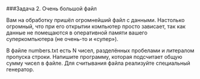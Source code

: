 ###Задача 2. Очень большой файл

Вам на обработку пришёл огромнейший файл с данными. Настолько огромный, что при его открытии компьютер просто зависает, так как данные не помещаются в оперативной памяти вашего суперкомпьютера (не очень-то и «супер»).

В файле numbers.txt есть N чисел, разделённых пробелами и литералом пропуска строки. Напишите программу, которая подсчитает общую сумму чисел в файле. Для считывания файла реализуйте специальный генератор.